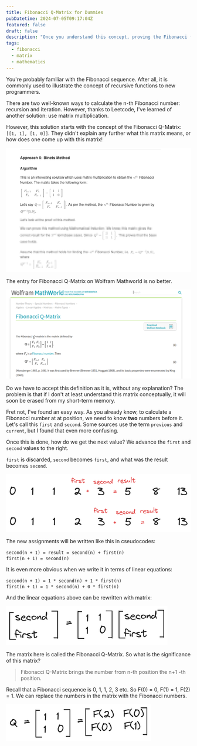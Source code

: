 ```yaml
---
title: Fibonacci Q-Matrix for Dummies
pubDatetime: 2024-07-05T09:17:04Z
featured: false
draft: false
description: "Once you understand this concept, proving the Fibonacci formula will be elementary"
tags:
  - fibonacci
  - matrix
  - mathematics
---
```


You're probably familiar with the Fibonacci sequence. After all, it is commonly used to illustrate the concept of recursive functions to new programmers.

There are two well-known ways to calculate the n-th Fibonacci number: recursion and iteration. However, thanks to Leetcode, I've learned of another solution: use matrix multiplication.

However, this solution starts with the concept of the Fibonacci Q-Matrix: `[[1, 1], [1, 0]]`. They didn't explain any further what this matrix means, or how does one come up with this matrix!

![Matrix multiplication solution for fibonacci sequence](./matrix-multiplication-solution-fibonacci-sequence.png)

The entry for Fibonacci Q-Matrix on Wolfram Mathworld is no better.

![Wolfram Mathworld entry for Fibonacci Q-Matrix](./wolfram-mathworld-entry-fibonacci-q-matrix.png)

Do we have to accept this definition as it is, without any explanation? The problem is that if I don't at least understand this matrix conceptually, it will soon be erased from my short-term memory.

Fret not, I've found an easy way. As you already know, to calculate a Fibonacci number at at position, we need to know **two** numbers before it. Let's call this `first` and `second`. Some sources use the term `previous` and `current`, but I found that even more confusing.

Once this is done, how do we get the next value? We advance the `first` and `second` values to the right.

`first` is discarded, `second` becomes `first`, and what was the result becomes `second`.

![Advacnce values in the Fibonacci sequence in each iteration](./fibonacci-sequence-advance-values.png)

The new assignments will be written like this in cseudocodes:

```text
second(n + 1) = result = second(n) + first(n)
first(n + 1) = second(n)
```

It is even more obvious when we write it in terms of linear equations:

```text
second(n + 1) = 1 * second(n) + 1 * first(n)
first(n + 1) = 1 * second(n) + 0 * first(n)
```

And the linear equations above can be rewritten with matrix:

![Calculate Fibonacci number using matrix equation](./fibonacci-sequence-matrix-equation.png)

The matrix here is called the Fibonacci Q-Matrix. So what is the significance of this matrix?

> Fibonacci Q-Matrix brings the number from n-th position the n+1 -th position.

Recall that a Fibonacci sequence is 0, 1, 1, 2, 3 etc. So F(0) = 0, F(1) = 1, F(2) = 1. We can replace the numbers in the matrix with the Fibonacci numbers.

![Fibonacci Q-Matrix](./fibonacci-q-matrix.png)
